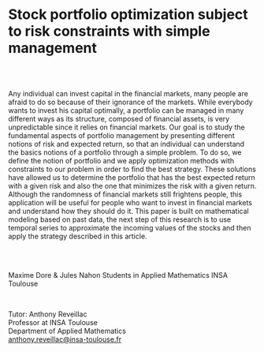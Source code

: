 # Stock portfolio optimization subject to risk constraints with simple management
<br>
<br>

Any individual can invest capital in the financial markets, many people are afraid to do so
because of their ignorance of the markets. While everybody wants to invest his capital optimally,
a portfolio can be managed in many different ways as its structure, composed of financial assets,
is very unpredictable since it relies on financial markets. Our goal is to study the fundamental
aspects of portfolio management by presenting different notions of risk and expected return, so
that an individual can understand the basics notions of a portfolio through a simple problem.
To do so, we define the notion of portfolio and we apply optimization methods with constraints
to our problem in order to find the best strategy. These solutions have allowed us to determine
the portfolio that has the best expected return with a given risk and also the one that minimizes
the risk with a given return. Although the randomness of financial markets still frightens people,
this application will be useful for people who want to invest in financial markets and understand
how they should do it. This paper is built on mathematical modeling based on past data, the
next step of this research is to use temporal series to approximate the incoming values of the
stocks and then apply the strategy described in this article.

<br>
<br>

Maxime Dore & Jules Nahon
Students in Applied Mathematics
INSA Toulouse

<br> 

Tutor: Anthony Reveillac <br>
Professor at INSA Toulouse <br>
Department of Applied Mathematics <br>
anthony.reveillac@insa-toulouse.fr

